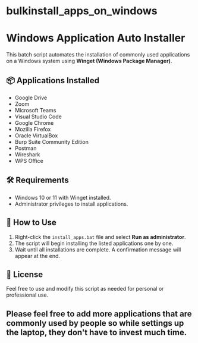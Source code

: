 # bulkinstall_apps_on_windows

# Windows Application Auto Installer

This batch script automates the installation of commonly used applications on a Windows system using **Winget (Windows Package Manager)**.

## 📦 Applications Installed

- Google Drive
- Zoom
- Microsoft Teams
- Visual Studio Code
- Google Chrome
- Mozilla Firefox
- Oracle VirtualBox
- Burp Suite Community Edition
- Postman
- Wireshark
- WPS Office


## 🛠 Requirements

- Windows 10 or 11 with Winget installed.
- Administrator privileges to install applications.

## 🚀 How to Use

1. Right-click the `install_apps.bat` file and select **Run as administrator**.
2. The script will begin installing the listed applications one by one.
3. Wait until all installations are complete. A confirmation message will appear at the end.

## 📁 License

Feel free to use and modify this script as needed for personal or professional use.

## Please feel free to add more applications that are commonly used by people so while settings up the laptop, they don't have to invest much time. 
